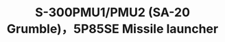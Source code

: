 ---
layout: product
title: "S-300PMU1/PMU2 (SA-20 Grumble)，5P85SE Missile launcher"
price: "4500" 
desc: "Maketa"
img_path: "/assets/img/UA72085.jpg"
brand: "N/A"
available: false
special_offer: false
new: false
soon: false
cat: "010000"
subcat: "013300"
subsubcat: "0N/A"
sifra: "UA72085"
popular: false
---
